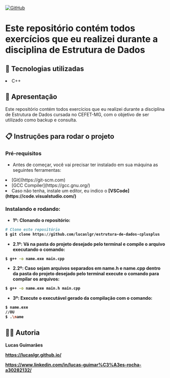 <a href="./LICENSE">![GitHub](https://img.shields.io/badge/license-MIT-green)</a>

# Este repositório contém todos exercícios que eu realizei durante a disciplina de Estrutura de Dados

## :rocket: Tecnologias utilizadas

<li>C++</li>

## :loudspeaker: Apresentação

Este repositório contém todos exercícios que eu realizei durante a disciplina de Estrutura de Dados cursada no CEFET-MG, com o objetivo de ser utilizado como backup e consulta.

## :clipboard: Instruções para rodar o projeto

### Pré-requisitos

- Antes de começar, você vai precisar ter instalado em sua máquina as seguintes ferramentas:

<li>[Git](https://git-scm.com)</li>
<li>[GCC Compiler](https://gcc.gnu.org/)</li>
<li>Caso não tenha, instale um editor, eu indico o <b>[VSCode](https://code.visualstudio.com/)</li>

### Instalando e rodando:

- 1º: Clonando o repositório:

```bash
# Clone este repositório
$ git clone https://github.com/lucaslgr/estrutura-de-dados-cplusplus
```

- 2.1º: Vá na pasta do projeto desejado pelo terminal e compile o arquivo executando o comando:

```bash
$ g++ -o name.exe main.cpp
```
- 2.2º: Caso sejam arquivos separados em **name.h** e **name.cpp** dentro da pasta do projeto desejado pelo terminal execute o comando para compilar os arquivos:

```bash
$ g++ -o name.exe main.h main.cpp
```

- 3º: Execute o executável gerado da compilação com o comando:

```bash
$ name.exe
//OU
$ .\name
```

## :man_technologist: Autoria

Lucas Guimarães

https://lucaslgr.github.io/

https://www.linkedin.com/in/lucas-guimar%C3%A3es-rocha-a30282132/